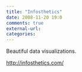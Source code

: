 ```yaml
---
title: "Infosthetics"
date: 2008-11-20 19:0
comments: true
external-url:
categories:
---
```

Beautiful data visualizations.

<http://infosthetics.com/>
